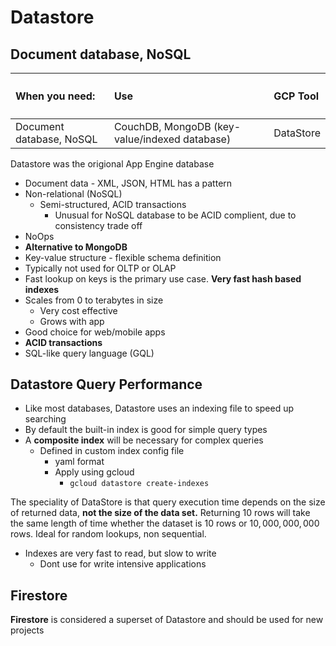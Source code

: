 # Datastore

## Document database, NoSQL

| <h4>When you need: </h4>| <h4>Use</h4> |<h4>GCP Tool</h4>|
|:-------------------------------|:-----------------|:----------------------|
| Document database, NoSQL | CouchDB, MongoDB (key-value/indexed database) | DataStore |

Datastore was the origional App Engine database

- Document data -  XML, JSON, HTML has a pattern
- Non-relational (NoSQL)
    - Semi-structured, ACID transactions
        - Unusual for NoSQL database to be ACID complient, due to consistency trade off
- NoOps
- **Alternative to MongoDB**
- Key-value structure - flexible schema definition
- Typically not used for OLTP or OLAP
- Fast lookup on keys is the primary use case. **Very fast hash based indexes**
- Scales from 0 to terabytes in size
    - Very cost effective
    - Grows with app
- Good choice for web/mobile apps
- **ACID transactions**
- SQL-like query language (GQL)

## Datastore Query Performance

- Like most databases, Datastore uses an indexing file to speed up searching
- By default the built-in index is good for simple query types
- A **composite index** will be necessary for complex queries
    - Defined in custom index config file
        - yaml format
        - Apply using gcloud
            - `gcloud datastore create-indexes`

The speciality of DataStore is that query execution time depends on the size of returned data, **not the size of the data set.**
Returning $10$ rows will take the same length of time whether the dataset is $10$ rows or $10, 000, 000, 000$ rows.
Ideal for random lookups, non sequential.

- Indexes are very fast to read, but slow to write
    - Dont use for write intensive applications

## Firestore

**Firestore** is considered a superset of Datastore and should be used for new projects
